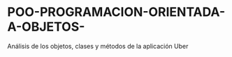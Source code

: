 # POO-PROGRAMACION-ORIENTADA-A-OBJETOS-
Análisis de los objetos, clases y métodos de la aplicación Uber
